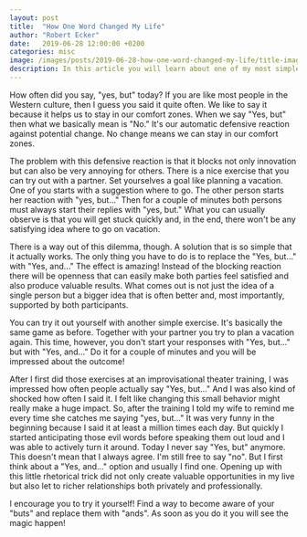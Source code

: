 ```yaml
---
layout: post
title:  "How One Word Changed My Life"
author: "Robert Ecker"
date:   2019-06-28 12:00:00 +0200
categories: misc
image: /images/posts/2019-06-28-how-one-word-changed-my-life/title-image.jpg
description: In this article you will learn about one of my most simple and powerful life hacks!
---
```


How often did you say, "yes, but" today? If you are like most people in the Western culture, then I guess you said it quite often. We like to say it because it helps us to stay in our comfort zones. When we say "Yes, but" then what we basically mean is "No." It's our automatic defensive reaction against potential change. No change means we can stay in our comfort zones.

The problem with this defensive reaction is that it blocks not only innovation but can also be very annoying for others. There is a nice exercise that you can try out with a partner. Set yourselves a goal like planning a vacation. One of you starts with a suggestion where to go. The other person starts her reaction with "yes, but..." Then for a couple of minutes both persons must always start their replies with "yes, but." What you can usually observe is that you will get stuck quickly and, in the end, there won't be any satisfying idea where to go on vacation.

There is a way out of this dilemma, though. A solution that is so simple that it actually works. The only thing you have to do is to replace the "Yes, but..." with "Yes, and..." The effect is amazing! Instead of the blocking reaction there will be openness that can easily make both parties feel satisfied and also produce valuable results. What comes out is not just the idea of a single person but a bigger idea that is often better and, most importantly, supported by both participants.

You can try it out yourself with another simple exercise. It's basically the same game as before. Together with your partner you try to plan a vacation again. This time, however, you don't start your responses with "Yes, but..." but with "Yes, and..." Do it for a couple of minutes and you will be impressed about the outcome!

After I first did those exercises at an improvisational theater training, I was impressed how often people actually say "Yes, but..." And I was also kind of shocked how often I said it. I felt like changing this small behavior might really make a huge impact. So, after the training I told my wife to remind me every time she catches me saying "yes, but..." It was very funny in the beginning because I said it at least a million times each day. But quickly I started anticipating those evil words before speaking them out loud and I was able to actively turn it around. Today I never say "Yes, but" anymore. This doesn't mean that I always agree. I'm still free to say "no". But I first think about a "Yes, and..." option and usually I find one. Opening up with this little rhetorical trick did not only create valuable opportunities in my live but also let to richer relationships both privately and professionally.

I encourage you to try it yourself! Find a way to become aware of your "buts" and replace them with "ands". As soon as you do it you will see the magic happen!
